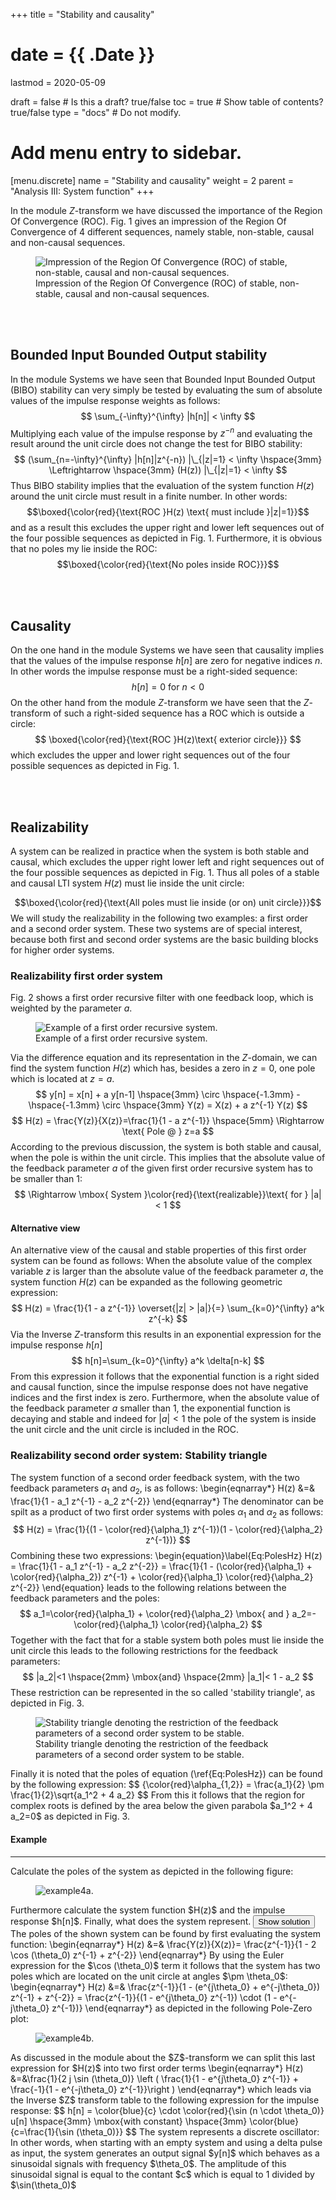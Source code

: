 +++
title = "Stability and causality"

# date = {{ .Date }}
lastmod = 2020-05-09

draft = false  # Is this a draft? true/false
toc = true  # Show table of contents? true/false
type = "docs"  # Do not modify.

# Add menu entry to sidebar.
[menu.discrete]
  name = "Stability and causality"
  weight = 2
  parent = "Analysis III: System function"
+++


In the module $Z$-transform we have discussed the importance of the Region Of Convergence (ROC).
Fig. 1 gives an impression of the Region Of Convergence of 4 different sequences, namely stable, non-stable, causal and non-causal sequences.

<div style="max-width: 800px; margin: auto">
  <figure>
    <img
      src="/../files/7.Images/discrete/analysis/system/ROCexamples.svg"
      alt="Impression of the Region Of Convergence (ROC) of stable, non-stable, causal and non-causal sequences."
    />
    <figcaption class="numbered">
      Impression of the Region Of Convergence (ROC) of stable, non-stable, causal and non-causal sequences.
    </figcaption>
  </figure>
</div>

<br></br>
## Bounded Input Bounded Output stability
In the module Systems we have seen that Bounded Input Bounded Output (BIBO) stability can very simply be tested by evaluating  the sum of absolute values of the impulse response weights as follows:
$$
\sum_{-\infty}^{\infty} |h[n]| < \infty
$$
Multiplying each value of the impulse response by $z^{-n}$ and evaluating the result around the unit circle does not change the test for BIBO stability:
$$
(\sum_{n=-\infty}^{\infty} |h[n]|z^{-n}) |\_{|z|=1} < \infty
\hspace{3mm} \Leftrightarrow \hspace{3mm} (H(z)) |\_{|z|=1} < \infty
$$
Thus BIBO stability implies that the evaluation of the system function $H(z)$ around the unit circle must result in a finite number. In other words:
$$\boxed{\color{red}{\text{ROC }H(z) \text{ must include }|z|=1}}$$
and as a result this excludes the upper right and lower left sequences out of the four possible sequences as depicted in Fig. 1.
Furthermore, it is obvious that no poles my lie inside the ROC:
$$\boxed{\color{red}{\text{No poles inside ROC}}}$$

<br></br>
## Causality
On the one hand in the module Systems we have seen that causality implies that the values of the impulse response $h[n]$ are zero for negative indices $n$. In other words the impulse response must be a right-sided sequence:
$$
h[n]=0 \text{ for } n < 0
$$
On the other hand from the module $Z$-transform we have seen that the $Z$-transform of such a right-sided sequence has a ROC which is outside a circle:
$$
\boxed{\color{red}{\text{ROC }H(z)\text{ exterior circle}}}
$$
which excludes the upper and lower right sequences out of the four possible sequences as depicted in Fig. 1.

<br></br>
## Realizability
A system can be realized in practice when the system is both stable and causal, which excludes the upper right
lower left and right sequences out of the four possible sequences as depicted in Fig. 1.
Thus all poles of a stable and causal LTI system $H(z)$ must lie inside the unit circle:

$$\boxed{\color{red}{\text{All poles must lie inside (or on) unit circle}}}$$
We will study the realizability in the following two examples: a first order and a second order system. These two systems are of special interest, because both first and second order systems are the basic building blocks for higher order systems.

### Realizability first order system
Fig. 2 shows a first order recursive filter with one feedback loop, which is weighted by the parameter $a$.

<div style="max-width: 600px; margin: auto">
  <figure>
    <img
      src="/../files/7.Images/discrete/analysis/system/example3.svg"
      alt="Example of a first order recursive system."
    />
    <figcaption class="numbered">
      Example of a first order recursive system.
    </figcaption>
  </figure>
</div>

Via the difference equation and its representation in the $Z$-domain,  we can find the system function $H(z)$  which has, besides a zero in $z=0$, one pole which is located at $z=a$.
$$
y[n] = x[n] + a y[n-1] \hspace{3mm} \circ  \hspace{-1.3mm} - \hspace{-1.3mm} \circ \hspace{3mm} Y(z) = X(z) + a z^{-1} Y(z)
$$
$$
H(z) = \frac{Y(z)}{X(z)}=\frac{1}{1 - a z^{-1}}
\hspace{5mm} \Rightarrow \text{ Pole @ } z=a
$$
According to the previous discussion, the system is both stable and causal, when the pole is within the unit circle. This implies that the absolute value of the feedback parameter $a$ of the given first order recursive system has to be smaller than 1:
$$
\Rightarrow \mbox{ System }\color{red}{\text{realizable}}\text{ for } |a| < 1
$$

#### Alternative view
An alternative view of the causal and stable properties of this first order system can be found as follows:
When the absolute value of the complex variable $z$ is larger than the absolute value of the feedback parameter $a$, the system function $H(z)$ can be expanded as the following geometric expression:
$$
H(z) = \frac{1}{1 - a z^{-1}}
\overset{|z| > |a|}{=} \sum_{k=0}^{\infty}  a^k z^{-k}
$$
Via the Inverse $Z$-transform this results in an exponential expression for the impulse response $h[n]$
$$
h[n]=\sum_{k=0}^{\infty} a^k \delta[n-k]
$$
From this expression it follows that the exponential function is a right sided and causal function, since the impulse response does not have negative indices and the first index is zero. Furthermore, when the absolute value of the feedback parameter $a$ smaller than 1, the exponential function is decaying and stable and indeed for $|a|<1$ the pole of the system is inside the unit circle and the unit circle is included in the ROC.

### Realizability second order system: Stability triangle
The system function of a second order feedback system, with the two feedback parameters $a_1$ and $a_2$, is as follows:
\begin{eqnarray*}
H(z) &=& \frac{1}{1 - a_1 z^{-1} - a_2 z^{-2}}
\end{eqnarray*}
The denominator can be spilt as a product of two first order systems with poles $\alpha_1$ and $\alpha_2$ as follows:
$$
H(z) = \frac{1}{(1 - \color{red}{\alpha_1} z^{-1})(1 - \color{red}{\alpha_2} z^{-1})}
$$
Combining these two expressions:
\begin{equation}\label{Eq:PolesHz}
H(z) = \frac{1}{1 - a_1 z^{-1} - a_2 z^{-2}}
= \frac{1}{1 - (\color{red}{\alpha_1} + \color{red}{\alpha_2}) z^{-1} + \color{red}{\alpha_1} \color{red}{\alpha_2} z^{-2}}
\end{equation}
leads to the following relations between the feedback parameters and the poles:
$$
a_1=\color{red}{\alpha_1} + \color{red}{\alpha_2} \mbox{ and } a_2=-\color{red}{\alpha_1} \color{red}{\alpha_2}
$$
Together with the fact that for a stable system both poles must lie inside the unit circle  this leads to the following restrictions for the feedback parameters:
$$
|a_2|<1 \hspace{2mm} \mbox{and} \hspace{2mm}
|a_1|< 1 - a_2
$$
These restriction can be represented in the so called 'stability triangle', as depicted in Fig. 3.

<div style="max-width: 600px; margin: auto">
  <figure>
    <img
      src="/../files/7.Images/discrete/analysis/system/StabTriangle.svg"
      alt="Stability triangle denoting the restriction of the feedback parameters of a second order system to be stable."
    />
    <figcaption class="numbered">
      Stability triangle denoting the restriction of the feedback parameters of a second order system to be stable.
    </figcaption>
  </figure>
</div>
Finally it is noted that the poles of equation (\ref{Eq:PolesHz}) can be found by the following expression:
$$
{\color{red}\alpha_{1,2}} = \frac{a_1}{2} \pm \frac{1}{2}\sqrt{a_1^2 + 4 a_2}
$$
From this it follows that the region for complex roots is defined by the area below the given parabola  $a_1^2 + 4 a_2=0$ as depicted in Fig. 3.

<div class="example">
<h4> Example </h4>
<hr>
Calculate the poles of the system as depicted in the following figure:
<div style="max-width: 600px; margin: auto">
  <figure>
    <img
      src="/../files/7.Images/discrete/analysis/system/example4a.svg"
      alt="example4a."
    />
  </figure>
</div>
Furthermore calculate the system function $H(z)$ and the impulse response $h[n]$. Finally, what does the system represent.
<button class="collapsible">Show solution</button>
<div class="content">
The poles of the shown system can be found by first evaluating the system function:
\begin{eqnarray*}
H(z) &=& \frac{Y(z)}{X(z)}= \frac{z^{-1}}{1 - 2 \cos (\theta_0) z^{-1} + z^{-2}}
\end{eqnarray*}
By using the Euler expression for the $\cos (\theta_0)$ term  it follows that the system has two poles which are located on the unit circle at angles $\pm \theta_0$:
\begin{eqnarray*}
H(z) &=& \frac{z^{-1}}{1 - (e^{j\theta_0} + e^{-j\theta_0}) z^{-1} + z^{-2}} = \frac{z^{-1}}{(1 - e^{j\theta_0} z^{-1}) \cdot (1 - e^{-j\theta_0} z^{-1})}
\end{eqnarray*}
as depicted in the following Pole-Zero plot:
<div style="max-width: 600px; margin: auto">
  <figure>
    <img
      src="/../files/7.Images/discrete/analysis/system/example4b.svg"
      alt="example4b."
    />
  </figure>
</div>
As discussed in the module about the $Z$-transform we can split this last expression for $H(z)$ into two first order terms
\begin{eqnarray*}
H(z) &=&\frac{1}{2 j \sin (\theta_0)} \left ( \frac{1}{1 - e^{j\theta_0} z^{-1}} + \frac{-1}{1 - e^{-j\theta_0} z^{-1}}\right )
\end{eqnarray*}
which leads via the Inverse $Z$ transform table to the following expression for the impulse response:
$$
h[n] = \color{blue}{c} \cdot \color{red}{\sin (n \cdot \theta_0)} u[n]
\hspace{3mm} \mbox{with constant} \hspace{3mm} \color{blue}{c=\frac{1}{\sin (\theta_0)}}
$$
The system represents a discrete oscillator: In other words,
when starting with an empty system and using a delta pulse as input, the system generates an output signal $y[n]$ which behaves as a sinusoidal signals with frequency $\theta_0$. The amplitude of this sinusoidal signal is equal to the contant $c$  which is equal to 1 divided by  $\sin(\theta_0)$
</div>
</div>
